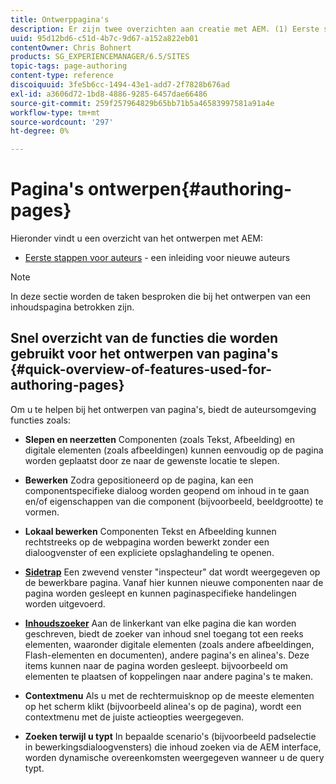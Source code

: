 ```yaml
---
title: Ontwerppagina's
description: Er zijn twee overzichten aan creatie met AEM. (1) Eerste stappen voor auteurs - een inleiding voor nieuwe auteurs, en (2) snelle gids voor het ontwerpen van pagina's - een snelle gids (op hoog niveau) aan de belangrijkste acties.
uuid: 95d12bd6-c51d-4b7c-9d67-a152a822eb01
contentOwner: Chris Bohnert
products: SG_EXPERIENCEMANAGER/6.5/SITES
topic-tags: page-authoring
content-type: reference
discoiquuid: 3fe5b6cc-1494-43e1-add7-2f7828b676ad
exl-id: a3606d72-1bd8-4886-9285-6457dae66486
source-git-commit: 259f257964829b65bb71b5a46583997581a91a4e
workflow-type: tm+mt
source-wordcount: '297'
ht-degree: 0%

---
```


# Pagina&#39;s ontwerpen{#authoring-pages}

Hieronder vindt u een overzicht van het ontwerpen met AEM:

* [Eerste stappen voor auteurs](/help/sites-classic-ui-authoring/classic-page-author-first-steps.md) - een inleiding voor nieuwe auteurs

>[!NOTE]
>
>In deze sectie worden de taken besproken die bij het ontwerpen van een inhoudspagina betrokken zijn. <!-- There are many additional features closely related to page authoring, these are covered under [Site and Page Features](/sites-classic-ui-authoring/classic-feature.md). -->

## Snel overzicht van de functies die worden gebruikt voor het ontwerpen van pagina&#39;s {#quick-overview-of-features-used-for-authoring-pages}

Om u te helpen bij het ontwerpen van pagina&#39;s, biedt de auteursomgeving functies zoals:

* **Slepen en neerzetten**
Componenten (zoals Tekst, Afbeelding) en digitale elementen (zoals afbeeldingen) kunnen eenvoudig op de pagina worden geplaatst door ze naar de gewenste locatie te slepen.

* **Bewerken**
Zodra gepositioneerd op de pagina, kan een componentspecifieke dialoog worden geopend om inhoud in te gaan en/of eigenschappen van die component (bijvoorbeeld, beeldgrootte) te vormen.

* **Lokaal bewerken**
Componenten Tekst en Afbeelding kunnen rechtstreeks op de webpagina worden bewerkt zonder een dialoogvenster of een expliciete opslaghandeling te openen.

* **[Sidetrap](/help/sites-classic-ui-authoring/classic-page-author-env-tools.md#sidekickclassicui)**
Een zwevend venster &quot;inspecteur&quot; dat wordt weergegeven op de bewerkbare pagina. Vanaf hier kunnen nieuwe componenten naar de pagina worden gesleept en kunnen paginaspecifieke handelingen worden uitgevoerd.

* **[Inhoudszoeker](/help/sites-classic-ui-authoring/classic-page-author-env-tools.md#thecontentfinderclassicui)**
Aan de linkerkant van elke pagina die kan worden geschreven, biedt de zoeker van inhoud snel toegang tot een reeks elementen, waaronder digitale elementen (zoals andere afbeeldingen, Flash-elementen en documenten), andere pagina&#39;s en alinea&#39;s. Deze items kunnen naar de pagina worden gesleept. bijvoorbeeld om elementen te plaatsen of koppelingen naar andere pagina&#39;s te maken.

* **Contextmenu**
Als u met de rechtermuisknop op de meeste elementen op het scherm klikt (bijvoorbeeld alinea&#39;s op de pagina), wordt een contextmenu met de juiste actieopties weergegeven.

* **Zoeken terwijl u typt**
In bepaalde scenario&#39;s (bijvoorbeeld padselectie in bewerkingsdialoogvensters) die inhoud zoeken via de AEM interface, worden dynamische overeenkomsten weergegeven wanneer u de query typt.
